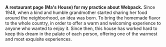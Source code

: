 **A restaurant page (Ma's House) for my practice about Webpack.**
Since 1948, when a kind and humble grandmother started sharing her food around the neighborhood, an idea was born. To bring the homemade flavor to the whole country, in order to offer a warm and welcoming experience to anyone who wanted to enjoy it. Since then, this house has worked hard to keep this dream in the palate of each person, offering one of the warmest and most exquisite experiences.
